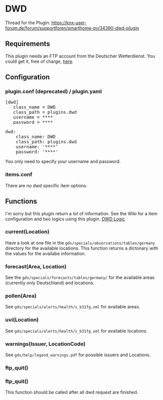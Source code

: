 # DWD

Thread for the Plugin: https://knx-user-forum.de/forum/supportforen/smarthome-py/34390-dwd-plugin

## Requirements

This plugin needs an FTP account from the Deutscher Wetterdienst.
You could get it, free of charge, [here](http://kunden.dwd.de/gdsRegistration/gdsRegistrationStart.do).

## Configuration

### plugin.conf (deprecated) / plugin.yaml
<pre>
[dwd]
   class_name = DWD
   class_path = plugins.dwd
   username = ****
   password = ****
</pre>

<pre>
dwd:
    class_name: DWD
    class_path: plugins.dwd
    username: '****'
    password: '****'
</pre>

You only need to specify your username and password.

### items.conf

There are no dwd specific item options.

## Functions

I'm sorry but this plugin return a _lot_ of information. See the Wiki for a item configuration and two logics using this plugin.
[DWD Logic](https://github.com/smarthomeNG/smarthome/wiki/DWD)

### current(Location)
Have a look at one file in the `gds/specials/observations/tables/germany` directory for the available locations.
This function returns a dictonary with the values for the availabe information.

### forecast(Area, Location)
See the `gds/specials/forecasts/tables/germany/` for the available areas (currently only Deutschland) and locations.

### pollen(Area)
See `gds/specials/alerts/health/s_b31fg.xml` for available areas.

### uvi(Location)
See `gds/specials/alerts/health/s_b31fg.xml` for available locations.

### warnings(Issuer, LocationCode)
See `gds/help/legend_warnings.pdf` for possible issuers and Locations.

### ftp_quit()
### ftp_quit()
This function should be called after all dwd request are finished.

